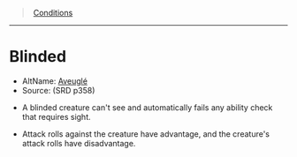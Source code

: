 ﻿---
!GenericItem
Id: conditions_vo.md#blinded
ParentLink: conditions_vo.md#conditions
Name: Blinded
ParentName: Conditions
NameLevel: 1
AltName: '[Aveuglé](hd_conditions_aveugle.md)'
Source: (SRD p358)
Attributes:
  Name: Blinded
  Markdown: >+
    # <!--Name-->Blinded<!--/Name-->


    - AltName: <!--AltName-->[Aveuglé](hd_conditions_aveugle.md)<!--/AltName-->

    - Source: <!--Source-->(SRD p358)<!--/Source-->


    * A blinded creature can't see and automatically fails any ability check that requires sight.


    * Attack rolls against the creature have advantage, and the creature's attack rolls have disadvantage.

  AltName: '[Aveuglé](hd_conditions_aveugle.md)'
  Source: (SRD p358)
AttributesDictionary: >+
  Name: Blinded

  Markdown: >+

    # <!--Name-->Blinded<!--/Name-->





    - AltName: <!--AltName-->[Aveuglé](hd_conditions_aveugle.md)<!--/AltName-->



    - Source: <!--Source-->(SRD p358)<!--/Source-->





    * A blinded creature can't see and automatically fails any ability check that requires sight.





    * Attack rolls against the creature have advantage, and the creature's attack rolls have disadvantage.



  AltName: '[Aveuglé](hd_conditions_aveugle.md)'

  Source: (SRD p358)

---
> [Conditions](srd_conditions.md)

---

# Blinded

- AltName: [Aveuglé](hd_conditions_aveugle.md)
- Source: (SRD p358)

* A blinded creature can't see and automatically fails any ability check that requires sight.

* Attack rolls against the creature have advantage, and the creature's attack rolls have disadvantage.

